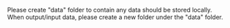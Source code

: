 Please create "data" folder to contain any data should be stored locally.
When output/input data, please create a new folder under the "data" folder.